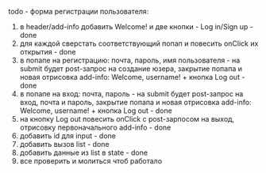 todo - форма регистрации пользователя:
1. в header/add-info добавить Welcome! и две кнопки - Log in/Sign up - done
2. для каждой сверстать соответствующий попап и повесить onClick их открытия - done
3. в попапе на регистрацию: почта, пароль, имя пользователя - на submit будет post-запрос на создание юзера, закрытие попапа и новая отрисовка add-info: Welcome, username! + кнопка Log out - done
4. в попапе на вход: почта, пароль - на submit будет post-запрос на вход, почта и пароль, закрытие попапа и новая отрисовка add-info: Welcome, username! + кнопка Log out - done
5. на кнопку Log out повесить onClick с post-зарпосом на выход, отрисовку первоначального add-info - done
6. добавить id для input - done
7. добавить вызов list - done
8. добавить данные из list в state - done
9. все проверить и молиться чтоб работало
